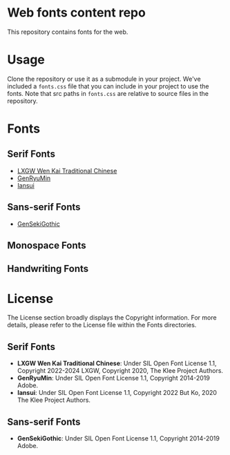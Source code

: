 # Web fonts content repo

This repository contains fonts for the web.

# Usage

Clone the repository or use it as a submodule in your project.
We've included a `fonts.css` file that you can include in your project to use the fonts.
Note that src paths in `fonts.css` are relative to source files in the repository.

# Fonts

## Serif Fonts
- [LXGW Wen Kai Traditional Chinese](https://github.com/lxgw/LxgwWenkaiTC.git)
- [GenRyuMin](https://github.com/ButTaiwan/genryu-font.git)
- [Iansui](https://github.com/ButTaiwan/iansui.git)

## Sans-serif Fonts
- [GenSekiGothic](https://github.com/ButTaiwan/genseki-font.git)

## Monospace Fonts

## Handwriting Fonts

# License

The License section broadly displays the Copyright information.
For more details, please refer to the License file within the Fonts directories.

## Serif Fonts
- **LXGW Wen Kai Traditional Chinese**: Under SIL Open Font License 1.1, Copyright 2022-2024 LXGW, Copyright 2020, The Klee Project Authors.
- **GenRyuMin**: Under SIL Open Font License 1.1, Copyright 2014-2019 Adobe.
- **Iansui**: Under SIL Open Font License 1.1, Copyright 2022 But Ko, 2020 The Klee Project Authors.

## Sans-serif Fonts
- **GenSekiGothic**: Under SIL Open Font License 1.1, Copyright 2014-2019 Adobe.
